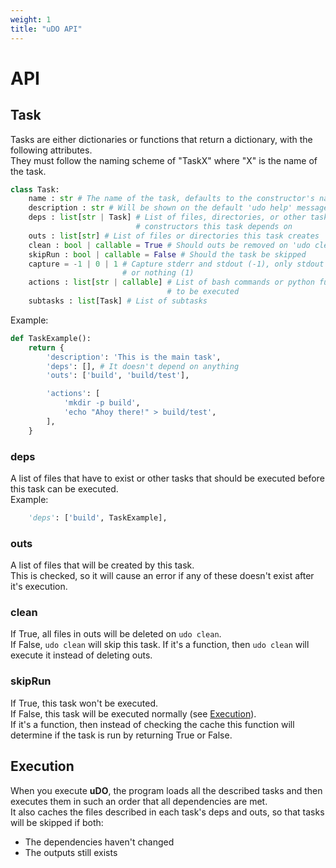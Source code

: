 ```yaml
---
weight: 1
title: "uDO API"
---
```


# API

## Task
Tasks are either dictionaries or functions that return a dictionary, with the following attributes.  
They must follow the naming scheme of "TaskX" where "X" is the name of the task.
```py
class Task:
    name : str # The name of the task, defaults to the constructor's name
    description : str # Will be shown on the default 'udo help' message
    deps : list[str | Task] # List of files, directories, or other task
                            # constructors this task depends on 
    outs : list[str] # List of files or directories this task creates
    clean : bool | callable = True # Should outs be removed on 'udo clean'
    skipRun : bool | callable = False # Should the task be skipped
    capture = -1 | 0 | 1 # Capture stderr and stdout (-1), only stdout (0),
                         # or nothing (1)
    actions : list[str | callable] # List of bash commands or python functions
                                   # to be executed
    subtasks : list[Task] # List of subtasks
```

Example:
```py
def TaskExample():
    return {
        'description': 'This is the main task',
        'deps': [], # It doesn't depend on anything
        'outs': ['build', 'build/test'],

        'actions': [
            'mkdir -p build',
            'echo "Ahoy there!" > build/test',
        ],
    }
```

### deps
A list of files that have to exist or other tasks that should be executed before this task can be executed.  
Example:
```py
    'deps': ['build', TaskExample],
```

### outs
A list of files that will be created by this task.  
This is checked, so it will cause an error if any of these doesn't exist after it's execution.

### clean
If True, all files in outs will be deleted on `udo clean`.  
If False, `udo clean` will skip this task.
If it's a function, then `udo clean` will execute it instead of deleting outs.

### skipRun
If True, this task won't be executed.  
If False, this task will be executed normally (see [Execution](#execution)).  
If it's a function, then instead of checking the cache this function will determine if the task is run by returning True or False.  

## Execution
When you execute **uDO**, the program loads all the described tasks and then executes them in such an order that all dependencies are met.  
It also caches the files described in each task's deps and outs, so that tasks will be skipped if both:
* The dependencies haven't changed
* The outputs still exists

<!-- TODO: Graph -->
<!-- TODO: TaskGraph design -->

